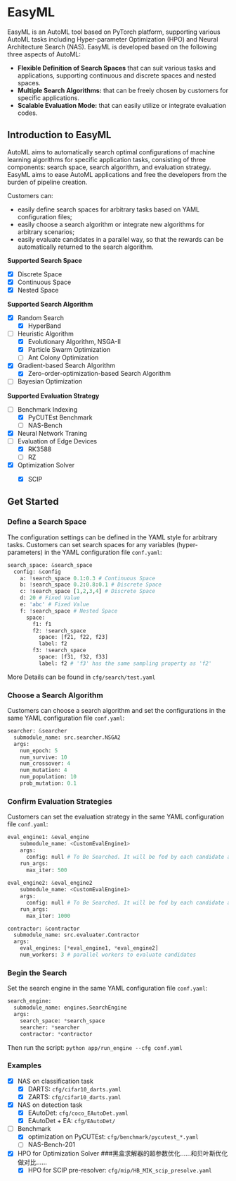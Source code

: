 # EasyML

EasyML is an AutoML tool based on PyTorch platform, supporting various AutoML tasks including Hyper-parameter Optimization (HPO) and Neural Architecture Search (NAS). EasyML is developed based on the following three aspects of AutoML:

- **Flexible Definition of Search Spaces** that can suit various tasks and applications, supporting continuous and discrete spaces and nested spaces.
- **Multiple Search Algorithms:** that can be freely chosen by customers for specific applications.
- **Scalable Evaluation Mode:** that can easily utilize or integrate evaluation codes.


## Introduction to EasyML

AutoML aims to automatically search optimal configurations of machine learning algorithms for specific application tasks, consisting of three components: search space, search algorithm, and evaluation strategy. EasyML aims to ease AutoML applications and free the developers from the burden of pipeline creation. 

Customers can:
- easily define search spaces for arbitrary tasks based on YAML configuration files;
- easily choose a search algorithm or integrate new algorithms for arbitrary scenarios;
- easily evaluate candidates in a parallel way, so that the rewards can be automatically returned to the search algorithm.

**Supported Search Space**
- [x] Discrete Space
- [x] Continuous Space
- [x] Nested Space

**Supported Search Algorithm**
- [x] Random Search
  - [x] HyperBand
- [ ] Heuristic Algorithm
  - [x] Evolutionary Algorithm, NSGA-II
  - [x] Particle Swarm Optimization
  - [ ] Ant Colony Optimization
- [x] Gradient-based Search Algorithm
  - [x] Zero-order-optimization-based Search Algorithm
- [ ] Bayesian Optimization

**Supported Evaluation Strategy**
- [ ] Benchmark Indexing
  - [x] PyCUTEst Benchmark
  - [ ] NAS-Bench 
- [x] Neural Network Traning
- [ ] Evaluation of Edge Devices
  - [x] RK3588
  - [ ] RZ 
- [x] Optimization Solver
  - [x] SCIP


## Get Started
### Define a Search Space
The configuration settings can be defined in the YAML style for arbitrary tasks. Customers can set search spaces for any variables (hyper-parameters) in the YAML configuration file `conf.yaml`:
```python
search_space: &search_space 
  config: &config
    a: !search_space 0.1:0.3 # Continuous Space  
    b: !search_space 0.2:0.8:0.1 # Discrete Space
    c: !search_space [1,2,3,4] # Discrete Space
    d: 20 # Fixed Value
    e: 'abc' # Fixed Value
    f: !search_space # Nested Space
      space:
        f1: f1
        f2: !search_space 
          space: [f21, f22, f23]
          label: f2
        f3: !search_space 
          space: [f31, f32, f33]
          label: f2 # 'f3' has the same sampling property as 'f2'
```
More Details can be found in `cfg/search/test.yaml`

### Choose a Search Algorithm
Customers can choose a search algorithm and set the configurations in the same YAML configuration file `conf.yaml`:
```python
searcher: &searcher
  submodule_name: src.searcher.NSGA2
  args:
    num_epoch: 5
    num_survive: 10
    num_crossover: 4
    num_mutation: 4
    num_population: 10
    prob_mutation: 0.1
```

### Confirm Evaluation Strategies
Customers can set the evaluation strategy in the same YAML configuration file `conf.yaml`:
```python
eval_engine1: &eval_engine
    submodule_name: <CustomEvalEngine1>
    args:
      config: null # To Be Searched. It will be fed by each candidate automatically by our platform during the search procedure
    run_args:
      max_iter: 500
  
eval_engine2: &eval_engine2
    submodule_name: <CustomEvalEngine1>
    args:
      config: null # To Be Searched. It will be fed by each candidate automatically by our platform during the search procedure
    run_args:
      max_iter: 1000

contractor: &contractor
  submodule_name: src.evaluater.Contractor
  args:
    eval_engines: [*eval_engine1, *eval_engine2]
    num_workers: 3 # parallel workers to evaluate candidates
```

### Begin the Search 
Set the search engine in the same YAML configuration file `conf.yaml`:
```python
search_engine:
  submodule_name: engines.SearchEngine
  args:
    search_space: *search_space
    searcher: *searcher
    contractor: *contractor
```
Then run the script: `python app/run_engine --cfg conf.yaml`

### Examples
- [x] NAS on classification task
  - [x] DARTS: `cfg/cifar10_darts.yaml`
  - [x] ZARTS: `cfg/cifar10_darts.yaml`
- [x] NAS on detection task
  - [x] EAutoDet: `cfg/coco_EAutoDet.yaml`
  - [x] EAutoDet + EA: `cfg/EAutoDet/`
- [ ] Benchmark
  - [x] optimization on PyCUTEst: `cfg/benchmark/pycutest_*.yaml`
  - [ ] NAS-Bench-201
- [x] HPO for Optimization Solver                               ###黑盒求解器的超参数优化......和贝叶斯优化做对比......
  - [x] HPO for SCIP pre-resolver: `cfg/mip/HB_MIK_scip_presolve.yaml`
